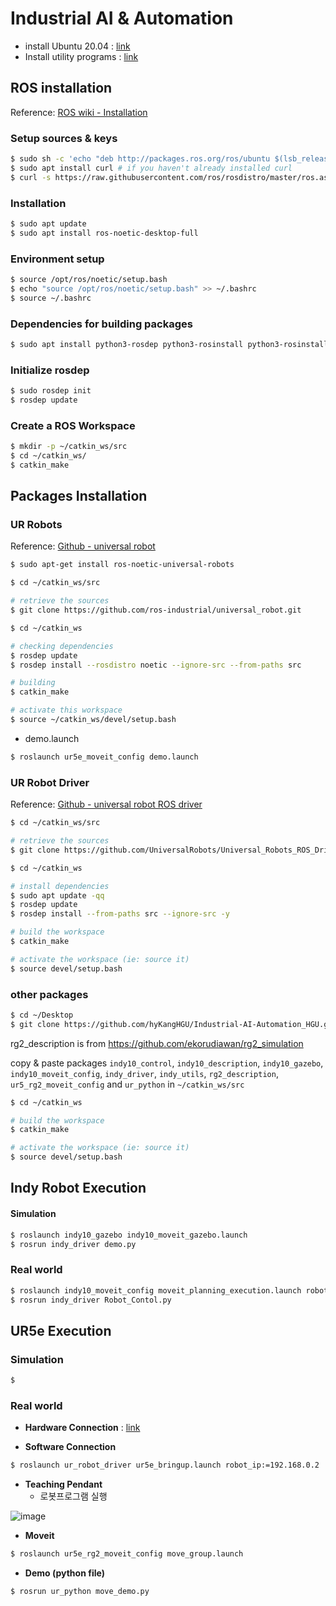 # Industrial AI & Automation



- install Ubuntu 20.04 : [link]()
- Install utility programs : [link]()



## ROS installation

Reference: [ROS wiki - Installation](http://wiki.ros.org/noetic/Installation/Ubuntu)



### Setup sources & keys

```bash
$ sudo sh -c 'echo "deb http://packages.ros.org/ros/ubuntu $(lsb_release -sc) main" > /etc/apt/sources.list.d/ros-latest.list'
$ sudo apt install curl # if you haven't already installed curl
$ curl -s https://raw.githubusercontent.com/ros/rosdistro/master/ros.asc | sudo apt-key add -
```



### Installation

```bash
$ sudo apt update
$ sudo apt install ros-noetic-desktop-full
```



### Environment setup

```bash
$ source /opt/ros/noetic/setup.bash
$ echo "source /opt/ros/noetic/setup.bash" >> ~/.bashrc
$ source ~/.bashrc
```



### Dependencies for building packages

```bash
$ sudo apt install python3-rosdep python3-rosinstall python3-rosinstall-generator python3-wstool build-essential
```



### Initialize rosdep

```bash
$ sudo rosdep init
$ rosdep update
```



### Create a ROS Workspace

```bash
$ mkdir -p ~/catkin_ws/src
$ cd ~/catkin_ws/
$ catkin_make
```



## Packages Installation

###  UR Robots

Reference: [Github - universal robot](https://github.com/ros-industrial/universal_robot)

```bash
$ sudo apt-get install ros-noetic-universal-robots
```



```bash
$ cd ~/catkin_ws/src

# retrieve the sources
$ git clone https://github.com/ros-industrial/universal_robot.git

$ cd ~/catkin_ws

# checking dependencies
$ rosdep update
$ rosdep install --rosdistro noetic --ignore-src --from-paths src

# building
$ catkin_make

# activate this workspace
$ source ~/catkin_ws/devel/setup.bash
```



* demo.launch

```bash
$ roslaunch ur5e_moveit_config demo.launch
```



### UR Robot Driver

Reference: [Github - universal robot ROS driver](https://github.com/UniversalRobots/Universal_Robots_ROS_Driver)

```bash
$ cd ~/catkin_ws/src

# retrieve the sources
$ git clone https://github.com/UniversalRobots/Universal_Robots_ROS_Driver.git

$ cd ~/catkin_ws

# install dependencies
$ sudo apt update -qq
$ rosdep update
$ rosdep install --from-paths src --ignore-src -y

# build the workspace
$ catkin_make

# activate the workspace (ie: source it)
$ source devel/setup.bash
```



### other packages

```bash
$ cd ~/Desktop
$ git clone https://github.com/hyKangHGU/Industrial-AI-Automation_HGU.git
```

rg2_description is from https://github.com/ekorudiawan/rg2_simulation

copy & paste packages `indy10_control`, `indy10_description`, `indy10_gazebo`, `indy10_moveit_config`, `indy_driver`, `indy_utils`,  `rg2_description`, `ur5_rg2_moveit_config` and `ur_python` in `~/catkin_ws/src`

```bash
$ cd ~/catkin_ws

# build the workspace
$ catkin_make

# activate the workspace (ie: source it)
$ source devel/setup.bash
```



## Indy Robot Execution

#### Simulation

```bash
$ roslaunch indy10_gazebo indy10_moveit_gazebo.launch
$ rosrun indy_driver demo.py
```



### Real world

```bash
$ roslaunch indy10_moveit_config moveit_planning_execution.launch robot_ip:=192.168.0.6
$ rosrun indy_driver Robot_Contol.py
```



## UR5e Execution

### Simulation

```bash
$ 
```



### Real world

- **Hardware Connection** : [link]()



- **Software Connection**

```bash
$ roslaunch ur_robot_driver ur5e_bringup.launch robot_ip:=192.168.0.2
```



- **Teaching Pendant**
  - 로봇프로그램 실행

![image](https://user-images.githubusercontent.com/91526930/234138529-75eb185e-f308-400f-aebb-d2f79e8b3ffb.png)



- **Moveit**

```bash
$ roslaunch ur5e_rg2_moveit_config move_group.launch
```



- **Demo (python file)**

```bash
$ rosrun ur_python move_demo.py
```



